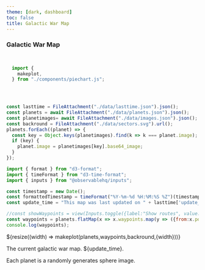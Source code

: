 ```yaml
---
theme: [dark, dashboard]
toc: false
title: Galactic War Map
---
```

### Galactic War Map


<style>



#map-container {
  position:relative;
}

#map {
  position: absolute;
  pointer-events: none;
  object-fit:cover;
  width: calc(100% - 2rem)
}

#map img {
}



</style>

```js


  import {
    makeplot,
  } from "./components/piechart.js";
  
```

```js


const lasttime = FileAttachment("./data/lasttime.json").json();
const planets = await FileAttachment("./data/planets.json").json();
const planetimages= await FileAttachment("./data/images.json").json();
const backround = FileAttachment("./data/sectors.svg").url();
planets.forEach((planet) => {
  const key = Object.keys(planetimages).find(k => k === planet.image);
  if (key) {
    planet.image = planetimages[key].base64_image;
  }
});

```
```js
import { format } from "d3-format";
import { timeFormat } from "d3-time-format";
import { inputs } from "@observablehq/inputs";

const timestamp = new Date();
const formattedTimestamp = timeFormat("%Y-%m-%d %H:%M:%S %Z")(timestamp);
const update_time = "This map was last updated on " + lasttime['update_time'];


```


```js
//const showWaypoints = view(Inputs.toggle({label:"Show routes", value:false}))
const waypoints = planets.flatMap(x => x.waypoints.map(y => ({from:x.position, to:planets[y].position})));
console.log(waypoints);
```

<div class="grid grid-cols-4" style="grid-auto-rows: auto;">
  <div id="map-container" class="card grid-colspan-2 grid-rowspan-2">
    ${resize((width) => makeplot(planets,waypoints,backround,{width}))}</div>

  <div class='card  grid-colspan-2'>
    <p>The current galactic war map. ${update_time}.</p>
    <p>Each planet is a randomly generates sphere image.</p>
  </div>
</div>

